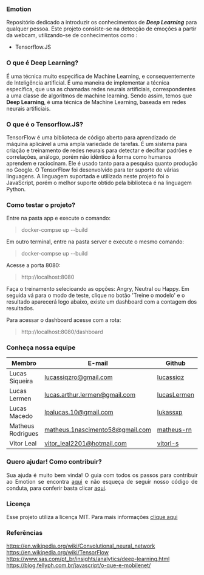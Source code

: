 ### Emotion

Repositório dedicado a introduzir os conhecimentos de ***<i>Deep Learning</i>*** para qualquer pessoa. Este projeto consiste-se na detecção de emoções a partir da webcam, utilizando-se de conhecimentos como : <br>

  - Tensorflow.JS
  
### O que é Deep Learning?

É uma técnica muito específica de Machine Learning, e consequentemente de Inteligência artificial. É uma maneira de implementar a técnica específica, que usa as chamadas redes neurais artificiais, correspondentes a uma classe de algoritmos de machine learning. Sendo assim, temos que **Deep Learning**, é uma técnica de Machine Learning, baseada em redes neurais artificiais.
  
### O que é o Tensorflow.JS?

TensorFlow é uma biblioteca de código aberto para aprendizado de máquina aplicável a uma ampla variedade de tarefas. É um sistema para criação e treinamento de redes neurais para detectar e decifrar padrões e correlações, análogo, porém não idêntico à forma como humanos aprendem e raciocinam. Ele é usado tanto para a pesquisa quanto produção no Google. O TensorFlow foi desenvolvido para ter suporte de várias linguagens. A linguagem suportada e utilizada neste projeto foi o JavaScript, porém o melhor suporte obtido pela biblioteca é na linguagem Python.

### Como testar o projeto?

Entre na pasta app e execute o comando:

> docker-compse up --build

Em outro terminal, entre na pasta server e execute o mesmo comando:

> docker-compse up --build

Acesse a porta 8080:

> http://localhost:8080

Faça o treinamento selecioando as opções: Angry, Neutral ou Happy. Em seguida vá para o modo de teste, clique no botão 'Treine o modelo' e o resultado aparecerá logo abaixo, existe um dashboard com a contagem dos resultados.

Para acessar o dashboard acesse com a rota:

> http://localhost:8080/dashboard



### Conheça nossa equipe

| Membro | E-mail | Github |Matricula|
|-------------------------------|--------------------------|----------------------------------|------------|
| Lucas Siqueira	| lucassiqzro@gmail.com | [lucassiqz](https://github.com/lucassiqz) | 15/0137567|
| Lucas Lermen	| lucas.arthur.lermen@gmail.com | [lucasLermen](https://github.com/lucasLermen) |16/0012961|
| Lucas Macedo	| lpalucas.10@gmail.com | [lukassxp](https://github.com/lukassxp) |15/0137397|
| Matheus Rodrigues	| matheus.1nascimento58@gmail.com | [matheus-rn](https://github.com/matheus-rn) |16/0015294|
| Vitor Leal	| vitor_leal2201@hotmail.com | [vitorl-s](https://github.com/vitorl-s) |16/0148375|

### Quero ajudar! Como contribuir?
<p align="justify"> Sua ajuda é muito bem vinda! O guia com todos os passos para contribuir ao Emotion se encontra <a href="https://github.com/deeplearningunb/emotion/blob/master/CONTRIBUTING.md">aqui</a> e não esqueça de seguir nosso código de conduta, para conferir basta clicar <a href="https://github.com/deeplearningunb/emotion/blob/master/CODE_OF_CONDUCT.md">aqui</a>.</p>

### Licença
Esse projeto utiliza a licença MIT. Para mais informações [clique aqui](https://github.com/deeplearningunb/emotion/blob/master/LICENSE)

### Referências

https://en.wikipedia.org/wiki/Convolutional_neural_network <br>
https://en.wikipedia.org/wiki/TensorFlow <br>
https://www.sas.com/pt_br/insights/analytics/deep-learning.html <br>
https://blog.fellyph.com.br/javascript/o-que-e-mobilenet/
